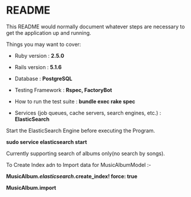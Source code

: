# README

This README would normally document whatever steps are necessary to get the
application up and running.

Things you may want to cover:

* Ruby version : __2.5.0__

* Rails version : __5.1.6__

* Database : __PostgreSQL__

* Testing Framework : __Rspec, FactoryBot__

* How to run the test suite : __bundle exec rake spec__

* Services (job queues, cache servers, search engines, etc.) : __ElasticSearch__

Start the ElasticSearch Engine before executing the Program.

  __sudo service elasticsearch start__
  
Currently supporting search of albums only(no search by songs). 

To Create Index adn to Import data for MusicAlbumModel :-

  __MusicAlbum._elasticsearch_.create_index! force: true__
  
  __MusicAlbum.import__

